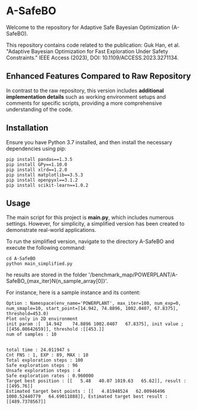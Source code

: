# A-SafeBO
Welcome to the repository for Adaptive Safe Bayesian Optimization (A-SafeBO).

This repository contains code related to the publication: Guk Han, et al. "Adaptive Bayesian Optimization for Fast Exploration Under Safety Constraints." IEEE Access (2023), DOI: 10.1109/ACCESS.2023.3271134.

## Enhanced Features Compared to Raw Repository

In contrast to the raw repository, this version includes **additional implementation details** such as working environment setups and comments for specific scripts, providing a more comprehensive understanding of the code.

## Installation

Ensure you have Python 3.7 installed, and then install the necessary dependencies using pip:
```
pip install pandas==1.3.5
pip install GPy==1.10.0
pip install xlrd==1.2.0
pip install matplotlib==3.5.3
pip install openpyxl==3.1.2
pip install scikit-learn==1.0.2
```

## Usage
The main script for this project is **main.py**, which includes numerous settings. However, for simplicity, a simplified version has been created to demonstrate real-world applications.

To run the simplified version, navigate to the directory A-SafeBO and execute the following command:

```
cd A-SafeBO
python main_simplified.py
```

he results are stored in the folder '/benchmark_map/POWERPLANT/A-SafeBO_{max_iter}N{n_sample_array[0]}'.

For instance, here is a sample instance and its content:

```
Option : Namespace(env_name='POWERPLANT', max_iter=100, num_exp=0, num_smaple=10, start_point=[14.942, 74.8896, 1002.0407, 67.8375], threshold=453.0)
Plot only in 2D environment
init param :[  14.942    74.8896 1002.0407   67.8375], init value ;[[456.08642659]], threshold :[[453.]]
num of samples : 10


total time : 24.011947 s
Cnt FNS : 1, EXP : 89, MAX : 10
Total exploration steps : 100
Safe exploration steps : 96
Unsafe exploration steps : 4
Safe exploration rates : 0.960000
Target best position : [[   5.48   40.07 1019.63   65.62]], result : [[495.76]]
Estimated target best points : [[   4.81948524   62.00946496 1000.52440779   64.69011888]], Estimated target best result : [[489.7378567]]
```